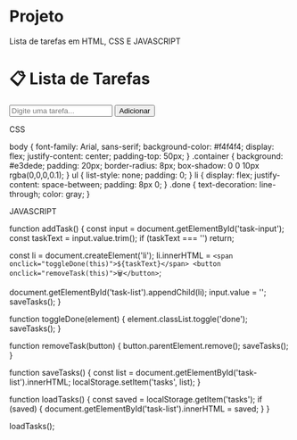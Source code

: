 # Projeto
Lista de tarefas em HTML, CSS E JAVASCRIPT

<!DOCTYPE html>
<html lang="pt-BR">
<head>
  <meta charset="UTF-8" />
  <meta name="viewport" content="width=device-width, initial-scale=1.0" />
  <title>Lista de Tarefas</title>
  <link rel="stylesheet" href="style.css" />
</head>
<body>
  <div class="container">
    <h1>📋 Lista de Tarefas</h1>
    <input id="task-input" type="text" placeholder="Digite uma tarefa..." />
    <button onclick="addTask()">Adicionar</button>
    <ul id="task-list"></ul>
  </div>
  <script src="script.js"></script>
</body>
</html>




CSS

body {
  font-family: Arial, sans-serif;
  background-color: #f4f4f4;
  display: flex;
  justify-content: center;
  padding-top: 50px;
}
.container {
  background: #e3dede;
  padding: 20px;
  border-radius: 8px;
  box-shadow: 0 0 10px rgba(0,0,0,0.1);
}
ul {
  list-style: none;
  padding: 0;
}
li {
  display: flex;
  justify-content: space-between;
  padding: 8px 0;
}
.done {
  text-decoration: line-through;
  color: gray;
}


JAVASCRIPT

function addTask() {
  const input = document.getElementById('task-input');
  const taskText = input.value.trim();
  if (taskText === '') return;

  const li = document.createElement('li');
  li.innerHTML = `
    <span onclick="toggleDone(this)">${taskText}</span>
    <button onclick="removeTask(this)">🗑️</button>
  `;

  document.getElementById('task-list').appendChild(li);
  input.value = '';
  saveTasks();
}

function toggleDone(element) {
  element.classList.toggle('done');
  saveTasks();
}

function removeTask(button) {
  button.parentElement.remove();
  saveTasks();
}

function saveTasks() {
  const list = document.getElementById('task-list').innerHTML;
  localStorage.setItem('tasks', list);
}

function loadTasks() {
  const saved = localStorage.getItem('tasks');
  if (saved) {
    document.getElementById('task-list').innerHTML = saved;
  }
}

loadTasks();

